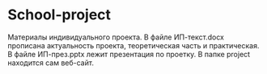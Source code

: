 # School-project

Материалы индивидуального проекта.
В файле ИП-текст.docx прописана актуальность проекта, теоретическая часть и практическая. В файле ИП-през.pptx лежит презентация по проетку. В папке project находится сам веб-сайт.
